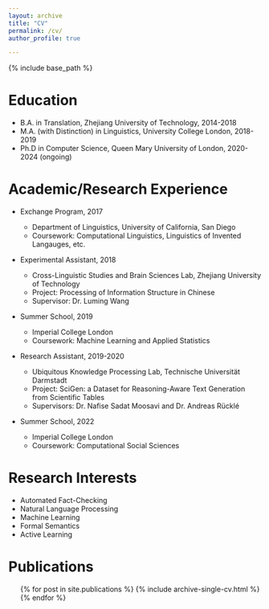 ```yaml
---
layout: archive
title: "CV"
permalink: /cv/
author_profile: true

---
```


{% include base_path %}

Education
======
* B.A. in Translation, Zhejiang University of Technology, 2014-2018
* M.A. (with Distinction) in Linguistics, University College London, 2018-2019
* Ph.D in Computer Science, Queen Mary University of London, 2020-2024 (ongoing)

Academic/Research Experience
======
  
* Exchange Program, 2017
  * Department of Linguistics, University of California, San Diego
  * Coursework: Computational Linguistics, Linguistics of Invented Langauges, etc.
    
* Experimental Assistant, 2018
  * Cross-Linguistic Studies and Brain Sciences Lab, Zhejiang University of Technology
  * Project: Processing of Information Structure in Chinese 
  * Supervisor: Dr. Luming Wang

* Summer School, 2019
  * Imperial College London
  * Coursework: Machine Learning and Applied Statistics  

* Research Assistant, 2019-2020
  * Ubiquitous Knowledge Processing Lab, Technische Universität Darmstadt
  * Project: SciGen: a Dataset for Reasoning-Aware Text Generation from Scientific Tables
  * Supervisors: Dr. Nafise Sadat Moosavi and Dr. Andreas Rücklé

* Summer School, 2022
  * Imperial College London
  * Coursework: Computational Social Sciences  

Research Interests
======
* Automated Fact-Checking
* Natural Language Processing
* Machine Learning
* Formal Semantics
* Active Learning

Publications
======
  <ul>{% for post in site.publications %}
    {% include archive-single-cv.html %}
  {% endfor %}</ul>
  

